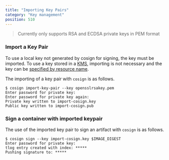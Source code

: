 ```yaml
---
title: "Importing Key Pairs"
category: "Key management"
position: 510
---
```


> Currently only supports RSA and ECDSA private keys in PEM format

### Import a Key Pair

To use a local key not generated by cosign for signing, the key must be imported. To use a key stored in a [KMS](/cosign/kms_support/), importing is not necessary and the key can be [specified by resource name](/cosign/kms_support/#signing-and-verification).

The importing of a key pair with `cosign` is as follows.

```shell
$ cosign import-key-pair --key opensslrsakey.pem
Enter password for private key:
Enter password for private key again:
Private key written to import-cosign.key
Public key written to import-cosign.pub
```

### Sign a container with imported keypair

The use of the imported key pair to sign an artifact with `cosign` is as follows.

```shell
$ cosign sign --key import-cosign.key $IMAGE_DIGEST
Enter password for private key:
tlog entry created with index: *****
Pushing signature to: *****
```
